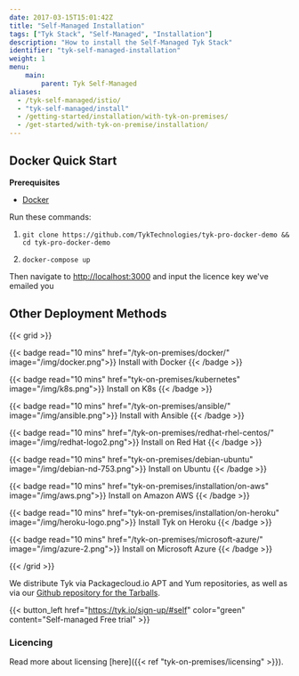 ```yaml
---
date: 2017-03-15T15:01:42Z
title: "Self-Managed Installation"
tags: ["Tyk Stack", "Self-Managed", "Installation"]
description: "How to install the Self-Managed Tyk Stack"
identifier: "tyk-self-managed-installation"
weight: 1
menu: 
    main:
        parent: Tyk Self-Managed
aliases:
  - /tyk-self-managed/istio/
  - "tyk-self-managed/install"
  - /getting-started/installation/with-tyk-on-premises/
  - /get-started/with-tyk-on-premise/installation/
---
```


## Docker Quick Start

**Prerequisites**

- [Docker](https://docs.docker.com/get-docker/)

Run these commands:

1. `git clone https://github.com/TykTechnologies/tyk-pro-docker-demo && cd tyk-pro-docker-demo`

2. `docker-compose up`

Then navigate to [http://localhost:3000](http://localhost:3000) and input the licence key we've emailed you

## Other Deployment Methods

{{< grid >}}

{{< badge read="10 mins" href="/tyk-on-premises/docker/" image="/img/docker.png">}}
Install with Docker 
{{< /badge >}}

{{< badge read="10 mins" href="tyk-on-premises/kubernetes" image="/img/k8s.png">}}
Install on K8s 
{{< /badge >}}

{{< badge read="10 mins" href="/tyk-on-premises/ansible/" image="/img/ansible.png">}}
Install with Ansible 
{{< /badge >}}

{{< badge read="10 mins" href="/tyk-on-premises/redhat-rhel-centos/" image="/img/redhat-logo2.png">}}
Install on Red Hat 
{{< /badge >}}

{{< badge read="10 mins" href="tyk-on-premises/debian-ubuntu" image="/img/debian-nd-753.png">}}
Install on Ubuntu 
{{< /badge >}}

{{< badge read="10 mins" href="tyk-on-premises/installation/on-aws" image="/img/aws.png">}}
Install on Amazon AWS 
{{< /badge >}}

{{< badge read="10 mins" href="tyk-on-premises/installation/on-heroku" image="/img/heroku-logo.png">}}
Install Tyk on Heroku 
{{< /badge >}}

{{< badge read="10 mins" href="/tyk-on-premises/microsoft-azure/" image="/img/azure-2.png">}}
Install on Microsoft Azure 
{{< /badge >}}

{{< /grid >}}

We distribute Tyk via Packagecloud.io APT and Yum repositories, as well as via our [Github repository for the Tarballs](http://upstart.ubuntu.com/cookbook/).

{{< button_left href="https://tyk.io/sign-up/#self" color="green" content="Self-managed Free trial" >}}

### Licencing

Read more about licensing [here]({{< ref "tyk-on-premises/licensing" >}}).
